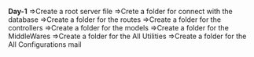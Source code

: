 **Day-1**
=>Create a root server file
=>Crete a folder for connect with the database
=>Create a folder for the routes
=>Create a folder for the controllers
=>Create a folder for the models
=>Create a folder for the MiddleWares
=>Create a folder for the All Utilities
=>Create a folder for the All Configurations mail
